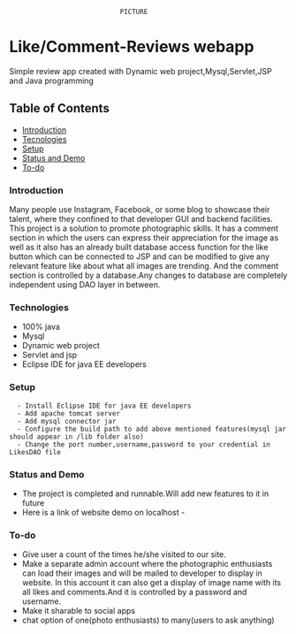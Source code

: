                                 PICTURE

# Like/Comment-Reviews webapp
Simple review app created with Dynamic web project,Mysql,Servlet,JSP and Java programming

## Table of Contents
  * [Introduction](#general-info)
  * [Tecnologies](#technologies)
  * [Setup](#setup)
  * [Status and Demo](#status)
  * [To-do](#features--to-do)
 
### Introduction
 Many people use Instagram, Facebook, or some blog to showcase their talent, where they confined to that developer GUI and backend facilities. This project is a solution to promote photographic skills. It has a comment section in which the users can express their appreciation for the image as well as it also has an already built database access function for the like button which can be connected to JSP and can be modified to give any relevant feature like about what all images are trending. And the comment section is controlled by a database.Any changes to database are completely independent using DAO layer in between.

### Technologies
  - 100% java
  - Mysql
  - Dynamic web project
  - Servlet and jsp
  - Eclipse IDE for java EE developers

### Setup
```
  - Install Eclipse IDE for java EE developers
  - Add apache tomcat server 
  - Add mysql connector jar
  - Configure the build path to add above mentioned features(mysql jar should appear in /lib folder also)
  - Change the port number,username,password to your credential in LikesDAO file
```

### Status and Demo
  - The project is completed and runnable.Will add new features to it in future
  - Here is a link of website demo on localhost - 

### To-do
  - Give user a count of the times he/she visited to our site.
  - Make a separate admin account where the photographic enthusiasts can load their images and will be mailed to developer to display in website. In this account it can also get a display of image name with its all likes and comments.And it is controlled by a password and username. 
  - Make it sharable to social apps 
  - chat option of one(photo enthusiasts) to many(users to ask anything)

